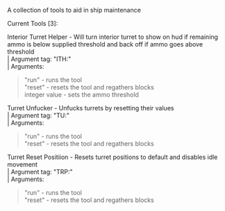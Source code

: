 A collection of tools to aid in ship maintenance

Current Tools [3]:

Interior Turret Helper - Will turn interior turret to show on hud if remaining ammo is below supplied threshold and back off if ammo goes above threshold<br/>
| Argument tag: "ITH:" <br/>
| Arguments:  <br/>
  > "run" - runs the tool <br/>
  "reset" - resets the tool and regathers blocks <br/>
  integer value - sets the ammo threshold 

Turret Unfucker - Unfucks turrets by resetting their values <br/>
| Argument tag: "TU:" <br/>
| Arguments: <br/>
> "run" - runs the tool <br/>
"reset" - resets the tool and regathers blocks

Turret Reset Positiion - Resets turret positions to default and disables idle movement <br/>
| Argument tag: "TRP:"<br/>
| Arguments: <br/>
> "run" - runs the tool <br/>
"reset" - resets the tool and regathers blocks

